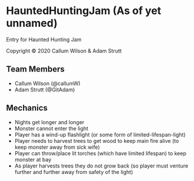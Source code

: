 # HauntedHuntingJam (As of yet unnamed)
Entry for Haunted Hunting Jam

Copyright © 2020 Callum Wilson & Adam Strutt

## Team Members
* Callum Wilson (@callumW)
* Adam Strutt (@GitAdam)

## Mechanics
* Nights get longer and longer
* Monster cannot enter the light
* Player has a wind-up flashlight (or some form of limited-lifespan-light)
* Player needs to harvest trees to get wood to keep main fire alive (to keep monster away from sick wife)
* Player can throw/place lit torches (which have limited lifespan) to keep monster at bay
* As player harvests trees they do not grow back (so player must venture further and further away from safety of the light)
